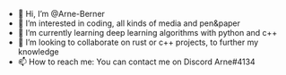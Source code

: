 - 👋 Hi, I’m @Arne-Berner
- 👀 I’m interested in coding, all kinds of media and pen&paper
- 🌱 I’m currently learning deep learning algorithms with python and c++
- 💞️ I’m looking to collaborate on rust or c++ projects, to further my knowledge
- 📫 How to reach me: You can contact me on Discord Arne#4134

<!---
Arne-Berner/Arne-Berner is a ✨ special ✨ repository because its `README.md` (this file) appears on your GitHub profile.
You can click the Preview link to take a look at your changes.
--->
